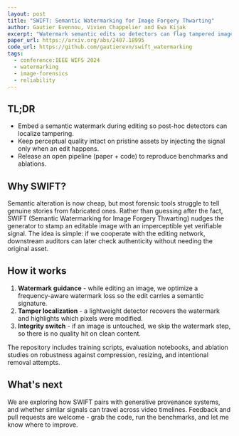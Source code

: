```yaml
---
layout: post
title: "SWIFT: Semantic Watermarking for Image Forgery Thwarting"
author: Gautier Evennou, Vivien Chappelier and Ewa Kijak
excerpt: "Watermark semantic edits so detectors can flag tampered images without hurting clean media."
paper_url: https://arxiv.org/abs/2407.18995
code_url: https://github.com/gautierevn/swift_watermarking
tags:
  - conference:IEEE WIFS 2024
  - watermarking
  - image-forensics
  - reliability
---
```


## TL;DR

- Embed a semantic watermark during editing so post-hoc detectors can localize tampering.
- Keep perceptual quality intact on pristine assets by injecting the signal only when an edit happens.
- Release an open pipeline (paper + code) to reproduce benchmarks and ablations.

## Why SWIFT?

Semantic alteration is now cheap, but most forensic tools struggle to tell genuine stories from fabricated ones. Rather than guessing after the fact, SWIFT (Semantic Watermarking for Image Forgery Thwarting) nudges the generator to stamp an editable image with an imperceptible yet verifiable signal. The idea is simple: if we cooperate with the editing network, downstream auditors can later check authenticity without needing the original asset.

## How it works

1. **Watermark guidance** - while editing an image, we optimize a frequency-aware watermark loss so the edit carries a semantic signature.
2. **Tamper localization** - a lightweight detector recovers the watermark and highlights which pixels were modified.
3. **Integrity switch** - if an image is untouched, we skip the watermark step, so there is no quality hit on clean content.

The repository includes training scripts, evaluation notebooks, and ablation studies on robustness against compression, resizing, and intentional removal attempts.

## What's next

We are exploring how SWIFT pairs with generative provenance systems, and whether similar signals can travel across video timelines. Feedback and pull requests are welcome - grab the code, run the benchmarks, and let me know where to improve.

